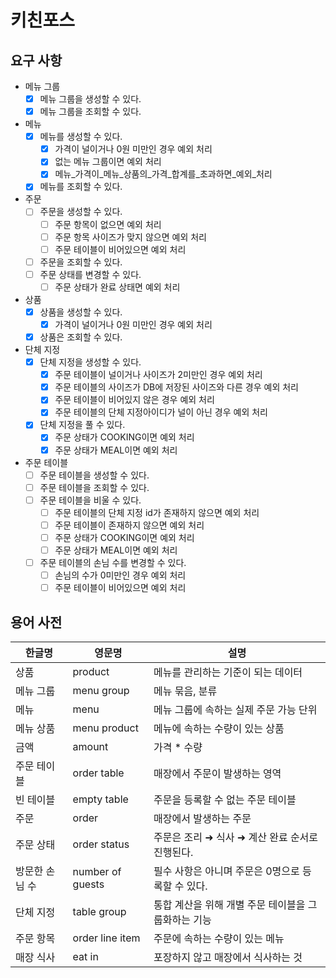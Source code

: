 # 키친포스

## 요구 사항
- 메뉴 그룹
  - [x] 메뉴 그룹을 생성할 수 있다.
  - [x] 메뉴 그룹을 조회할 수 있다.
- 메뉴
  - [x] 메뉴를 생성할 수 있다.
    - [x] 가격이 널이거나 0원 미만인 경우 예외 처리
    - [x] 없는 메뉴 그룹이면 예외 처리 
    - [x] 메뉴_가격이_메뉴_상품의_가격_합계를_초과하면_예외_처리
  - [x] 메뉴를 조회할 수 있다.
- 주문
  - [ ] 주문을 생성할 수 있다.
    - [ ] 주문 항목이 없으면 예외 처리
    - [ ] 주문 항목 사이즈가 맞지 않으면 예외 처리
    - [ ] 주문 테이블이 비어있으면 예외 처리
  - [ ] 주문을 조회할 수 있다.
  - [ ] 주문 상태를 변경할 수 있다.
    - [ ] 주문 상태가 완료 상태면 예외 처리
- 상품
  - [x] 상품을 생성할 수 있다.
    - [x] 가격이 널이거나 0원 미만인 경우 예외 처리
  - [x] 상품은 조회할 수 있다.
- 단체 지정
  - [x] 단체 지정을 생성할 수 있다.
    - [x] 주문 테이블이 널이거나 사이즈가 2미만인 경우 예외 처리
    - [x] 주문 테이블의 사이즈가 DB에 저장된 사이즈와 다른 경우 예외 처리
    - [x] 주문 테이블이 비어있지 않은 경우 예외 처리
    - [x] 주문 테이블의 단체 지정아이디가 널이 아닌 경우 예외 처리
  - [x] 단체 지정을 풀 수 있다.
    - [x] 주문 상태가 COOKING이면 예외 처리
    - [x] 주문 상태가 MEAL이면 예외 처리
- 주문 테이블 
  - [ ] 주문 테이블을 생성할 수 있다.
  - [ ] 주문 테이블을 조회할 수 있다.
  - [ ] 주문 테이블을 비울 수 있다.
    - [ ] 주문 테이블의 단체 지정 id가 존재하지 않으면 예외 처리
    - [ ] 주문 테이블이 존재하지 않으면 예외 처리
    - [ ] 주문 상태가 COOKING이면 예외 처리
    - [ ] 주문 상태가 MEAL이면 예외 처리
  - [ ] 주문 테이블의 손님 수를 변경할 수 있다.
    - [ ] 손님의 수가 0미만인 경우 예외 처리
    - [ ] 주문 테이블이 비어있으면 예외 처리

## 용어 사전

| 한글명 | 영문명 | 설명 |
| --- | --- | --- |
| 상품 | product | 메뉴를 관리하는 기준이 되는 데이터 |
| 메뉴 그룹 | menu group | 메뉴 묶음, 분류 |
| 메뉴 | menu | 메뉴 그룹에 속하는 실제 주문 가능 단위 |
| 메뉴 상품 | menu product | 메뉴에 속하는 수량이 있는 상품 |
| 금액 | amount | 가격 * 수량 |
| 주문 테이블 | order table | 매장에서 주문이 발생하는 영역 |
| 빈 테이블 | empty table | 주문을 등록할 수 없는 주문 테이블 |
| 주문 | order | 매장에서 발생하는 주문 |
| 주문 상태 | order status | 주문은 조리 ➜ 식사 ➜ 계산 완료 순서로 진행된다. |
| 방문한 손님 수 | number of guests | 필수 사항은 아니며 주문은 0명으로 등록할 수 있다. |
| 단체 지정 | table group | 통합 계산을 위해 개별 주문 테이블을 그룹화하는 기능 |
| 주문 항목 | order line item | 주문에 속하는 수량이 있는 메뉴 |
| 매장 식사 | eat in | 포장하지 않고 매장에서 식사하는 것 |
